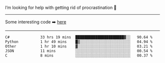 I’m looking for help with getting rid of procrastination 🤔

-----

Some interesting code :arrow_right: [here](https://github.com/zhen8838/playground)

-----

<!--START_SECTION:waka-->

```txt
C#              33 hrs 19 mins  ██████████████████████▓░░   90.64 %
Python          1 hr 49 mins    █▒░░░░░░░░░░░░░░░░░░░░░░░   04.94 %
Other           1 hr 10 mins    ▓░░░░░░░░░░░░░░░░░░░░░░░░   03.21 %
JSON            11 mins         ░░░░░░░░░░░░░░░░░░░░░░░░░   00.54 %
C               8 mins          ░░░░░░░░░░░░░░░░░░░░░░░░░   00.37 %
```

<!--END_SECTION:waka-->

<!--
**zhen8838/zhen8838** is a ✨ _special_ ✨ repository because its `README.md` (this file) appears on your GitHub profile.

Here are some ideas to get you started:

- 🔭 I’m currently working on ...
- 🌱 I’m currently learning ...
- 👯 I’m looking to collaborate on ...
 ...
- 💬 Ask me about ...
- 📫 How to reach me: ...
- 😄 Pronouns: ...
- ⚡ Fun fact: ...
-->
